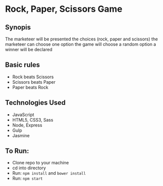 Rock, Paper, Scissors Game
===========================

## Synopis
The marketeer will be presented the choices (rock, paper and scissors)
the marketeer can choose one option
the game will choose a random option
a winner will be declared


## Basic rules
- Rock beats Scissors
- Scissors beats Paper
- Paper beats Rock


## Technologies Used
- JavaScript
- HTML5, CSS3, Sass
- Node, Express
- Gulp
- Jasmine


## To Run:

* Clone repo to your machine
* cd into directory
* Run: ```npm install``` and ```bower install```
* Run: ```npm start```
